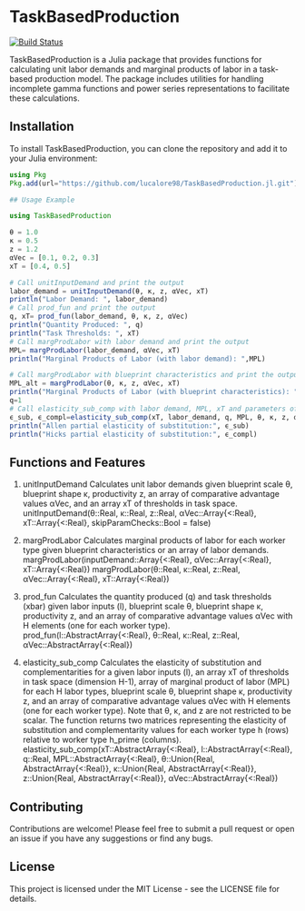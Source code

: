 # TaskBasedProduction

[![Build Status](https://github.com/lucalore98/TaskBasedProduction.jl/actions/workflows/CI.yml/badge.svg?branch=main)](https://github.com/lucalore98/TaskBasedProduction.jl/actions/workflows/CI.yml?query=branch%3Amain)

TaskBasedProduction is a Julia package that provides functions for calculating unit labor demands and marginal products of labor in a task-based production model. The package includes utilities for handling incomplete gamma functions and power series representations to facilitate these calculations.

## Installation

To install TaskBasedProduction, you can clone the repository and add it to your Julia environment:

```julia
using Pkg
Pkg.add(url="https://github.com/lucalore98/TaskBasedProduction.jl.git")

## Usage Example

using TaskBasedProduction

θ = 1.0
κ = 0.5
z = 1.2
αVec = [0.1, 0.2, 0.3]
xT = [0.4, 0.5]

# Call unitInputDemand and print the output
labor_demand = unitInputDemand(θ, κ, z, αVec, xT)
println("Labor Demand: ", labor_demand)
# Call prod_fun and print the output
q, xT= prod_fun(labor_demand, θ, κ, z, αVec)
println("Quantity Produced: ", q)
println("Task Thresholds: ", xT)
# Call margProdLabor with labor demand and print the output
MPL= margProdLabor(labor_demand, αVec, xT)
println("Marginal Products of Labor (with labor demand): ",MPL)

# Call margProdLabor with blueprint characteristics and print the output
MPL_alt = margProdLabor(θ, κ, z, αVec, xT)
println("Marginal Products of Labor (with blueprint characteristics): ", MPL_alt)
q=1
# Call elasticity_sub_comp with labor demand, MPL, xT and parameters of the gamma function and print the two outputs
ϵ_sub, ϵ_compl=elasticity_sub_comp(xT, labor_demand, q, MPL, θ, κ, z, αVec)
println("Allen partial elasticity of substitution:", ϵ_sub)
println("Hicks partial elasticity of substitution:", ϵ_compl)
```
## Functions and Features
1) unitInputDemand
Calculates unit labor demands given blueprint scale θ, blueprint shape κ, productivity z, an array of comparative advantage values αVec, and an array xT of thresholds in task space.
unitInputDemand(θ::Real, κ::Real, z::Real, αVec::Array{<:Real}, xT::Array{<:Real}, skipParamChecks::Bool = false)

2) margProdLabor
Calculates marginal products of labor for each worker type given blueprint characteristics or an array of labor demands. 
margProdLabor(inputDemand::Array{<:Real}, αVec::Array{<:Real}, xT::Array{<:Real})
margProdLabor(θ::Real, κ::Real, z::Real, αVec::Array{<:Real}, xT::Array{<:Real})

3) prod_fun
Calculates the quantity produced (q) and task thresholds (xbar) given labor inputs (l), blueprint scale θ, blueprint shape κ, productivity z, and an array of comparative advantage values αVec with H elements (one for each worker type).
 prod_fun(l::AbstractArray{<:Real}, θ::Real, κ::Real, z::Real, αVec::AbstractArray{<:Real})

4) elasticity_sub_comp
Calculates the elasticity of substitution and complementarities for a given labor inputs (l), an array xT of thresholds in task space (dimension H-1), array of marginal product of labor (MPL) for each H labor types, blueprint scale θ, blueprint shape κ, productivity z, and an array of comparative advantage values αVec with H elements (one for each worker type). Note that θ, κ, and z are not restricted to be scalar. The function returns two matrices representing the elasticity of substitution and complementarity values for each worker type h (rows) relative to worker type h_prime (columns).
elasticity_sub_comp(xT::AbstractArray{<:Real}, l::AbstractArray{<:Real}, q::Real, MPL::AbstractArray{<:Real}, θ::Union{Real, AbstractArray{<:Real}}, κ::Union{Real, AbstractArray{<:Real}}, z::Union{Real, AbstractArray{<:Real}}, αVec::AbstractArray{<:Real})


## Contributing
Contributions are welcome! Please feel free to submit a pull request or open an issue if you have any suggestions or find any bugs.

## License
This project is licensed under the MIT License - see the LICENSE file for details.


